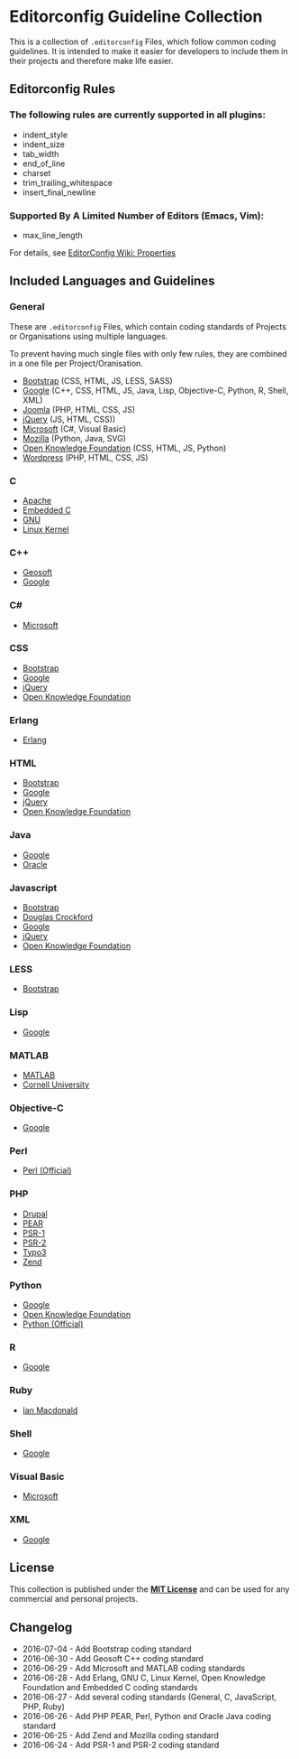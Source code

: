 # Editorconfig Guideline Collection

This is a collection of `.editorconfig` Files, which follow common coding guidelines.
It is intended to make it easier for developers to include them in their projects and therefore make life easier.

## Editorconfig Rules

### The following rules are currently supported in all plugins:

 * indent_style
 * indent_size
 * tab_width
 * end_of_line
 * charset
 * trim_trailing_whitespace
 * insert_final_newline

### Supported By A Limited Number of Editors (Emacs, Vim):

 * max_line_length

For details, see [EditorConfig Wiki: Properties](https://github.com/editorconfig/editorconfig/wiki/EditorConfig-Properties)

## Included Languages and Guidelines

### General
These are `.editorconfig` Files, which contain coding standards of Projects or Organisations using multiple languages.

To prevent having much single files with only few rules, they are combined in a one file per Project/Oranisation.

 * [Bootstrap](https://github.com/tomlutzenberger/coding-guideline-collection/blob/master/general/bootstrap.editorconfig) (CSS, HTML, JS, LESS, SASS)
 * [Google](https://github.com/tomlutzenberger/coding-guideline-collection/blob/master/general/google.editorconfig) (C++, CSS, HTML, JS, Java, Lisp, Objective-C, Python, R, Shell, XML)
 * [Joomla](https://github.com/tomlutzenberger/coding-guideline-collection/blob/master/general/joomla.editorconfig) (PHP, HTML, CSS, JS)
 * [jQuery](https://github.com/tomlutzenberger/coding-guideline-collection/blob/master/general/jquery.editorconfig) (JS, HTML, CSS))
 * [Microsoft](https://github.com/tomlutzenberger/coding-guideline-collection/blob/master/general/microsoft.editorconfig) (C#, Visual Basic)
 * [Mozilla](https://github.com/tomlutzenberger/coding-guideline-collection/blob/master/general/mozilla.editorconfig) (Python, Java, SVG)
 * [Open Knowledge Foundation](https://github.com/tomlutzenberger/coding-guideline-collection/blob/master/general/okfn.editorconfig) (CSS, HTML, JS, Python)
 * [Wordpress](https://github.com/tomlutzenberger/coding-guideline-collection/blob/master/general/wordpress.editorconfig) (PHP, HTML, CSS, JS)

### C
 * [Apache](https://github.com/tomlutzenberger/coding-guideline-collection/blob/master/c/apache.editorconfig)
 * [Embedded C](https://github.com/tomlutzenberger/coding-guideline-collection/blob/master/c/embedded.editorconfig)
 * [GNU](https://github.com/tomlutzenberger/coding-guideline-collection/blob/master/c/gnu.editorconfig)
 * [Linux Kernel](https://github.com/tomlutzenberger/coding-guideline-collection/blob/master/c/linux-kernel.editorconfig)

### C++
 * [Geosoft](https://github.com/tomlutzenberger/coding-guideline-collection/blob/master/c++/geosoft.editorconfig)
 * [Google](https://github.com/tomlutzenberger/coding-guideline-collection/blob/master/general/google.editorconfig)

### C#
 * [Microsoft](https://github.com/tomlutzenberger/coding-guideline-collection/blob/master/general/microsoft.editorconfig)

### CSS
 * [Bootstrap](https://github.com/tomlutzenberger/coding-guideline-collection/blob/master/general/bootstrap.editorconfig)
 * [Google](https://github.com/tomlutzenberger/coding-guideline-collection/blob/master/general/google.editorconfig)
 * [jQuery](https://github.com/tomlutzenberger/coding-guideline-collection/blob/master/general/jquery.editorconfig)
 * [Open Knowledge Foundation](https://github.com/tomlutzenberger/coding-guideline-collection/blob/master/general/okfn.editorconfig)

### Erlang
 * [Erlang](https://github.com/tomlutzenberger/coding-guideline-collection/blob/master/erlang/erlang.editorconfig)

### HTML
 * [Bootstrap](https://github.com/tomlutzenberger/coding-guideline-collection/blob/master/general/bootstrap.editorconfig)
 * [Google](https://github.com/tomlutzenberger/coding-guideline-collection/blob/master/general/google.editorconfig)
 * [jQuery](https://github.com/tomlutzenberger/coding-guideline-collection/blob/master/general/jquery.editorconfig)
 * [Open Knowledge Foundation](https://github.com/tomlutzenberger/coding-guideline-collection/blob/master/general/okfn.editorconfig)

### Java
 * [Google](https://github.com/tomlutzenberger/coding-guideline-collection/blob/master/general/google.editorconfig)
 * [Oracle](https://github.com/tomlutzenberger/coding-guideline-collection/blob/master/java/oracle.editorconfig)

### Javascript
 * [Bootstrap](https://github.com/tomlutzenberger/coding-guideline-collection/blob/master/general/bootstrap.editorconfig)
 * [Douglas Crockford](https://github.com/tomlutzenberger/coding-guideline-collection/blob/master/javascript/crockford.editorconfig)
 * [Google](https://github.com/tomlutzenberger/coding-guideline-collection/blob/master/general/google.editorconfig)
 * [jQuery](https://github.com/tomlutzenberger/coding-guideline-collection/blob/master/general/jquery.editorconfig)
 * [Open Knowledge Foundation](https://github.com/tomlutzenberger/coding-guideline-collection/blob/master/general/okfn.editorconfig)

### LESS
 * [Bootstrap](https://github.com/tomlutzenberger/coding-guideline-collection/blob/master/general/bootstrap.editorconfig)

### Lisp
 * [Google](https://github.com/tomlutzenberger/coding-guideline-collection/blob/master/general/google.editorconfig)

### MATLAB
 * [MATLAB](https://github.com/tomlutzenberger/coding-guideline-collection/blob/master/matlab/matlab.editorconfig)
 * [Cornell University](https://github.com/tomlutzenberger/coding-guideline-collection/blob/master/matlab/cornell-university.editorconfig)

### Objective-C
 * [Google](https://github.com/tomlutzenberger/coding-guideline-collection/blob/master/general/google.editorconfig)

### Perl
 * [Perl (Official)](https://github.com/tomlutzenberger/coding-guideline-collection/blob/master/perl/perl.editorconfig)

### PHP
 * [Drupal](https://github.com/tomlutzenberger/coding-guideline-collection/blob/master/php/drupal.editorconfig)
 * [PEAR](https://github.com/tomlutzenberger/coding-guideline-collection/blob/master/php/pear.editorconfig)
 * [PSR-1](https://github.com/tomlutzenberger/coding-guideline-collection/blob/master/php/psr-1.editorconfig)
 * [PSR-2](https://github.com/tomlutzenberger/coding-guideline-collection/blob/master/php/psr-2.editorconfig)
 * [Typo3](https://github.com/tomlutzenberger/coding-guideline-collection/blob/master/php/typo3.editorconfig)
 * [Zend](https://github.com/tomlutzenberger/coding-guideline-collection/blob/master/php/zend.editorconfig)

### Python
 * [Google](https://github.com/tomlutzenberger/coding-guideline-collection/blob/master/general/google.editorconfig)
 * [Open Knowledge Foundation](https://github.com/tomlutzenberger/coding-guideline-collection/blob/master/general/okfn.editorconfig)
 * [Python (Official)](https://github.com/tomlutzenberger/coding-guideline-collection/blob/master/python/python.editorconfig)

### R
 * [Google](https://github.com/tomlutzenberger/coding-guideline-collection/blob/master/general/google.editorconfig)

### Ruby
 * [Ian Macdonald](https://github.com/tomlutzenberger/coding-guideline-collection/blob/master/ruby/caliban.editorconfig)

### Shell
 * [Google](https://github.com/tomlutzenberger/coding-guideline-collection/blob/master/general/google.editorconfig)

### Visual Basic
 * [Microsoft](https://github.com/tomlutzenberger/coding-guideline-collection/blob/master/general/microsoft.editorconfig)

### XML
 * [Google](https://github.com/tomlutzenberger/coding-guideline-collection/blob/master/general/google.editorconfig)


## License

This collection is published under the **[MIT License](LICENSE)** and can be used for any commercial and personal projects.


## Changelog

 * 2016-07-04 - Add Bootstrap coding standard
 * 2016-06-30 - Add Geosoft C++ coding standard
 * 2016-06-29 - Add Microsoft and MATLAB coding standards
 * 2016-06-28 - Add Erlang, GNU C, Linux Kernel, Open Knowledge Foundation and Embedded C coding standards
 * 2016-06-27 - Add several coding standards (General, C, JavaScript, PHP, Ruby)
 * 2016-06-26 - Add PHP PEAR, Perl, Python and Oracle Java coding standard
 * 2016-06-25 - Add Zend and Mozilla coding standard
 * 2016-06-24 - Add PSR-1 and PSR-2 coding standard
